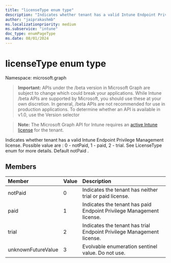 ```yaml
---
title: "licenseType enum type"
description: "Indicates whether tenant has a valid Intune Endpoint Privilege Management license. Possible value are : 0 - notPaid, 1 - paid, 2 - trial. See LicenseType enum for more details. Default notPaid ."
author: "jaiprakashmb"
ms.localizationpriority: medium
ms.subservice: "intune"
doc_type: enumPageType
ms.date: 08/01/2024
---
```


# licenseType enum type

Namespace: microsoft.graph

> **Important:** APIs under the /beta version in Microsoft Graph are subject to change which could break your applications. While Intune /beta APIs are supported by Microsoft, you should use these at your own discretion. In general, /beta APIs are not recommended for use in production applications. To determine whether an API is available in v1.0, use the Version selector

> **Note:** The Microsoft Graph API for Intune requires an [active Intune license](https://go.microsoft.com/fwlink/?linkid=839381) for the tenant.

Indicates whether tenant has a valid Intune Endpoint Privilege Management license. Possible value are : 0 - notPaid, 1 - paid, 2 - trial. See LicenseType enum for more details. Default notPaid .

## Members
|Member|Value|Description|
|:---|:---|:---|
|notPaid|0|Indicates the tenant has neither trial or paid license.|
|paid|1|Indicates the tenant has paid Endpoint Privilege Management license.|
|trial|2|Indicates the tenant has trial Endpoint Privilege Management license.|
|unknownFutureValue|3|Evolvable enumeration sentinel value. Do not use.|